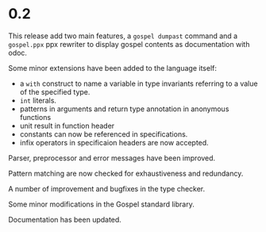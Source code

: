 # 0.2

This release add two main features, a `gospel dumpast` command and a
`gospel.ppx` ppx rewriter to display gospel contents as documentation with
odoc.

Some minor extensions have been added to the language itself:
- a `with` construct to name a variable in type invariants referring to a
  value of the specified type.
- `int` literals.
- patterns in arguments and return type annotation in anonymous functions
- unit result in function header
- constants can now be referenced in specifications.
- infix operators in specificaion headers are now accepted.

Parser, preprocessor and error messages have been improved.

Pattern matching are now checked for exhaustiveness and redundancy.

A number of improvement and bugfixes in the type checker.

Some minor modifications in the Gospel standard library.

Documentation has been updated.
